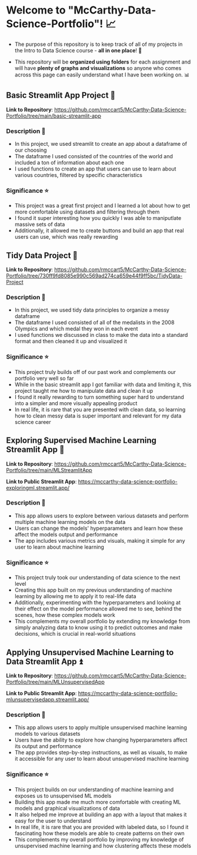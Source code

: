 # Welcome to "McCarthy-Data-Science-Portfolio"! 📈
 + The purpose of this repository is to keep track of all of my projects in the Intro to Data Science course - **all in one place**! 📂
 
 + This repository will be **organized using folders** for each assignment and will have **plenty of graphs and visualizations** so anyone who comes across this page can easily understand what I have been working on. 📊

## Basic Streamlit App Project 🐍
**Link to Repository**: https://github.com/rmccart5/McCarthy-Data-Science-Portfolio/tree/main/basic-streamlit-app
### Description 📝
* In this project, we used streamlit to create an app about a dataframe of our choosing
* The dataframe I used consisted of the countries of the world and included a ton of information about each one
* I used functions to create an app that users can use to learn about various countries, filtered by specific characteristics
### Significance ⭐
* This project was a great first project and I learned a lot about how to get more comfortable using datasets and filtering through them
* I found it super interesting how you quickly I was able to maniputlate massive sets of data
* Additionally, it allowed me to create buttons and build an app that real users can use, which was really rewarding

## Tidy Data Project 🧮
**Link to Repository**: https://github.com/rmccart5/McCarthy-Data-Science-Portfolio/tree/730ff9fd8085e990c569ad274ca659e44f9ff5bc/TidyData-Project
### Description 📝
* In this project, we used tidy data principles to organize a messy dataframe
* The dataframe I used consisted of all of the medalists in the 2008 Olympics and which medal they won in each event
* I used functions we discussed in class to make the data into a standard format and then cleaned it up and visualized it
### Significance ⭐
* This project truly builds off of our past work and complements our portfolio very well so far
* While in the basic streamlit app I got familiar with data and limiting it, this project taught me how to manipulate data and clean it up
* I found it really rewarding to turn something super hard to understand into a simpler and more visually appealing product
* In real life, it is rare that you are presented with clean data, so learning how to clean messy data is super important and relevant for my data science career

## Exploring Supervised Machine Learning Streamlit App 🚢
**Link to Repository**: https://github.com/rmccart5/McCarthy-Data-Science-Portfolio/tree/main/MLStreamlitApp

**Link to Public Streamlit App**: https://mccarthy-data-science-portfolio-exploringml.streamlit.app/
### Description 📝
* This app allows users to explore between various datasets and perform multiple machine learning models on the data
* Users can change the models' hyperparameters and learn how these affect the models output and performance
* The app includes various metrics and visuals, making it simple for any user to learn about machine learning
### Significance ⭐
* This project truly took our understanding of data science to the next level
* Creating this app built on my previous understanding of machine learning by allowing me to apply it to real-life data
* Additionally, experimenting with the hyperparameters and looking at their effect on the model performance allowed me to see, behind the scenes, how these complex models work
* This complements my overall portfolio by extending my knowledge from simply analyzing data to know using it to predict outcomes and make decisions, which is crucial in real-world situations

## Applying Unsupervised Machine Learning to Data Streamlit App ⏫
**Link to Repository**: https://github.com/rmccart5/McCarthy-Data-Science-Portfolio/tree/main/MLUnsupervisedApp

**Link to Public Streamlit App**: https://mccarthy-data-science-portfolio-mlunsupervisedapp.streamlit.app/
### Description 📝
* This app allows users to apply multiple unsupervised machine learning models to various datasets
* Users have the ability to explore how changing hyperparameters affect its output and performance
* The app provides step-by-step instructions, as well as visuals, to make it accessible for any user to learn about unsupervised machine learning
### Significance ⭐
* This project builds on our understanding of machine learning and exposes us to unsupervised ML models
* Building this app made me much more comfortable with creating ML models and graphical visualizations of data
* It also helped me improve at building an app with a layout that makes it easy for the user to understand
* In real life, it is rare that you are provided with labeled data, so I found it fascinating how these models are able to create patterns on their own
* This complements my overall portfolio by improving my knowledge of unsupervised machine learning and how clustering affects these models


